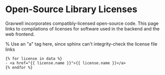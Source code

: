 # Open-Source Library Licenses

Gravwell incorporates compatibly-licensed open-source code. This page links to compilations of licenses for software used in the backend and the web frontend.

% Use an "a" tag here, since sphinx can't integrity-check the license file links

```{datatemplate:json} open_source.json
{% for license in data %}
- <a href="{{ license.name }}">{{ license.name }}</a>
{% endfor %}
```
